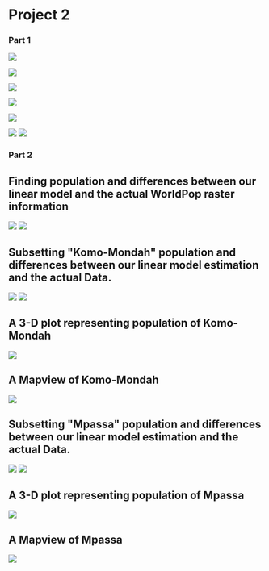 # Project 2 

### Part 1

![](project2_part1_hitogram.png)

![](project2_part1_density.png)

![](project2_part1_density&histogram.png)

![](project2_part1_ntl&pop19.png)

![](project2_part1_ntl.png)

![](project2_part1_all_together.png)
![](Error_with_text.png)

### Part 2
## Finding population and differences between our linear model and the actual WorldPop raster information
![](project2_part2_diff.png)
![](project2_part2_diff_pop.png)
## Subsetting "Komo-Mondah" population and differences between our linear model estimation and the actual Data.
![](project2_part2_Mondah_diff.png)
![](project2_part2_Mondah_pop.png)
## A 3-D plot representing population of Komo-Mondah
![](project2_part2_Mondah_3d_plot.PNG)
## A Mapview of Komo-Mondah
![](Project2_part2_Mondah_mapview.png)
## Subsetting "Mpassa" population and differences between our linear model estimation and the actual Data.
![](project2_part2_Mpassa_diff.png)
![](project2_part2_Mpassa_pop.png)
## A 3-D plot representing population of Mpassa
![](project2_part2_Mpassa_3d_plot.PNG)
## A Mapview of Mpassa
![](project2_part2_Mpassa_mapview.png)

